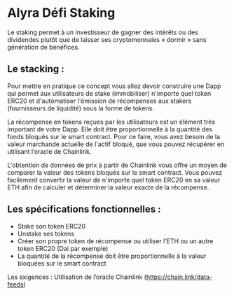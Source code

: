 # Alyra Défi Staking

Le staking permet à un investisseur de gagner des intérêts ou des dividendes plutôt que de laisser ses cryptomonnaies « dormir » sans génération de bénéfices.

## Le stacking : 
Pour mettre en pratique ce concept vous allez devoir construire une Dapp qui permet aux utilisateurs de stake (immobiliser) n'importe quel token ERC20 et d'automatiser l'émission de récompenses aux stakers (fournisseurs de liquidité) sous la forme de tokens. 

La récompense en tokens reçues par les utilisateurs est un élément très important de votre Dapp. Elle doit être proportionnelle à la quantité des fonds bloqués sur le smart contract. Pour ce faire, vous avez besoin de la valeur marchande actuelle de l'actif bloqué, que vous pouvez récupérer en utilisant l’oracle de Chainlink.

L'obtention de données de prix à partir de Chainlink vous offre un moyen de comparer la valeur des tokens bloqués sur le smart contract. Vous pouvez facilement convertir la valeur de n'importe quel token ERC20 en sa valeur ETH afin de calculer et déterminer la valeur exacte de la récompense.

## Les spécifications fonctionnelles : 
- Stake son token ERC20 
- Unstake ses tokens 
- Créer son propre token de récompense ou utiliser l’ETH ou un autre token ERC20 (Dai par exemple) 
- La quantité de la récompense doit être proportionnelle à la valeur bloquées sur le smart contract 

Les exigences :
Utilisation de l’oracle Chainlink (https://chain.link/data-feeds) 
